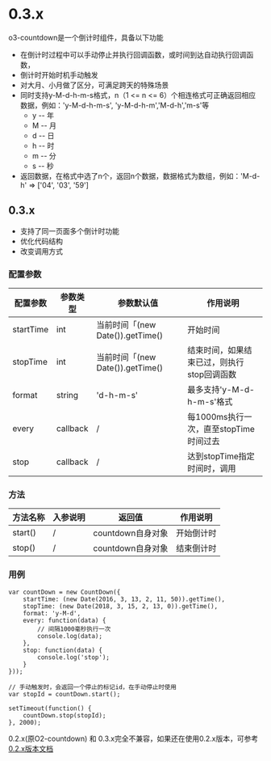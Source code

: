 # 0.3.x

o3-countdown是一个倒计时组件，具备以下功能

* 在倒计时过程中可以手动停止并执行回调函数，或时间到达自动执行回调函数，
* 倒计时开始时机手动触发
* 对大月、小月做了区分，可满足跨天的特殊场景
* 同时支持y-M-d-h-m-s格式，n（1 <= n <= 6）个相连格式可正确返回相应数据，例如：'y-M-d-h-m-s', 'y-M-d-h-m','M-d-h','m-s'等
    * y -- 年
    * M -- 月
    * d -- 日
    * h -- 时
    * m -- 分
    * s -- 秒
* 返回数据，在格式中选了n个，返回n个数据，数据格式为数组，例如：'M-d-h' => ['04', '03', '59']

## 0.3.x
* 支持了同一页面多个倒计时功能
* 优化代码结构
* 改变调用方式

### 配置参数
|配置参数|参数类型| 参数默认值 |作用说明|
|---|----|-------|----|
|startTime|int|当前时间「(new Date()).getTime()|开始时间|
|stopTime|int|当前时间「(new Date()).getTime()|结束时间，如果结束已过，则执行stop回调函数|
|format|string|'d-h-m-s'|最多支持'y-M-d-h-m-s'格式|
|every|callback|/|每1000ms执行一次，直至stopTime时间过去|
|stop|callback|/|达到stopTime指定时间时，调用|

### 方法
|方法名称|入参说明|返回值|作用说明|
|-------|------ |-----|------|
|start()|/|countdown自身对象|开始倒计时|
|stop()|/|countdown自身对象|结束倒计时|

### 用例
```
var countDown = new CountDown({
    startTime: (new Date(2016, 3, 13, 2, 11, 50)).getTime(),
    stopTime: (new Date(2018, 3, 15, 2, 13, 0)).getTime(),
    format: 'y-M-d',
    every: function(data) {
        // 间隔1000毫秒执行一次
        console.log(data);
    },
    stop: function(data) {
        console.log('stop');
    }
}));

// 手动触发时，会返回一个停止的标记id，在手动停止时使用
var stopId = countDown.start();

setTimeout(function() {
	countDown.stop(stopId);
}, 2000);
```

0.2.x(原O2-countdown) 和 0.3.x完全不兼容，如果还在使用0.2.x版本，可参考[0.2.x版本文档](https://github.com/wuguzi/O2-countdown/wiki/0.2.x%E6%96%87%E6%A1%A3)